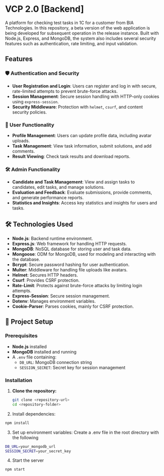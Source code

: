 # VCP 2.0 [Backend]

A platform for checking test tasks in 1C for a customer from BIA Technologies. In this repository, a beta version of the web application is being developed for subsequent operation in the release instance. Built with Node.js, Express, and MongoDB, the system also includes several security features such as authentication, rate limiting, and input validation.

## Features

### 🛡️ Authentication and Security

- **User Registration and Login**: Users can register and log in with secure, rate-limited attempts to prevent brute-force attacks.
- **Session Management**: Secure session handling with HTTP-only cookies using `express-session`.
- **Security Middleware**: Protection with `helmet`, `csurf`, and content security policies.

### 👤 User Functionality

- **Profile Management**: Users can update profile data, including avatar uploads.
- **Task Management**: View task information, submit solutions, and add comments.
- **Result Viewing**: Check task results and download reports.

### 🛠️ Admin Functionality

- **Candidate and Task Management**: View and assign tasks to candidates, edit tasks, and manage solutions.
- **Evaluation and Feedback**: Evaluate submissions, provide comments, and generate performance reports.
- **Statistics and Insights**: Access key statistics and insights for users and tasks.

## 🛠️ Technologies Used

- **Node.js**: Backend runtime environment.
- **Express.js**: Web framework for handling HTTP requests.
- **MongoDB**: NoSQL database for storing user and task data.
- **Mongoose**: ODM for MongoDB, used for modeling and interacting with the database.
- **Bcrypt**: Secure password hashing for user authentication.
- **Multer**: Middleware for handling file uploads like avatars.
- **Helmet**: Secures HTTP headers.
- **Csurf**: Provides CSRF protection.
- **Rate-Limit**: Protects against brute-force attacks by limiting login attempts.
- **Express-Session**: Secure session management.
- **Dotenv**: Manages environment variables.
- **Cookie-Parser**: Parses cookies, mainly for CSRF protection.

## 🚀 Project Setup

### Prerequisites

- **Node.js** installed
- **MongoDB** installed and running
- A `.env` file containing:
  - `DB_URL`: MongoDB connection string
  - `SESSION_SECRET`: Secret key for session management

### Installation

1. **Clone the repository:**

   ```bash
   git clone <repository-url>
   cd <repository-folder>

   ```

2. Install dependencies:

```bash
npm install
```

3. Set up environment variables: Create a .env file in the root directory with the following

```bash
DB_URL=your_mongodb_url
SESSION_SECRET=your_secret_key
```

4. Start the server

```bash
npm start
```
